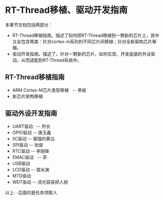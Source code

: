 # RT-Thread移植、驱动开发指南

本章节文档包括两部分：

* RT-Thread移植指南。描述了如何把RT-Thread移植到一颗新的芯片上，其中又会包含两类：针对cortex-m系列的不同芯片间移植；针对全新架构芯片移植。
* 驱动开发指南。描述了，针对一颗新的芯片，如何实现、开发底层的外设驱动，从而适配到RT-Thread系统中。

## RT-Thread移植指南

* ARM Cortex-M芯片类型移植    -- 黑板
* 新芯片架构移植

## 驱动外设开发指南

* UART驱动    -- 所长
* GPIO驱动    -- 唐玉鑫
* IIC驱动    -- 倔强的黄瓜
* SPI驱动    -- 张俊
* RTC驱动    -- 李刚锋
* EMAC驱动    -- 茶
* USB驱动
* LCD驱动    -- 碧水渊
* MTD驱动
* WDT驱动    -- 流光容易把人抛

以上`--`后面的是任务领取人
